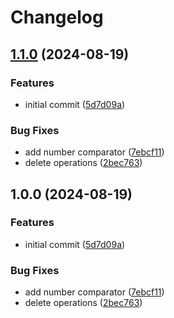 # Changelog

## [1.1.0](https://github.com/NicolasCBV/dead-tree/compare/v1.0.0...v1.1.0) (2024-08-19)


### Features

* initial commit ([5d7d09a](https://github.com/NicolasCBV/dead-tree/commit/5d7d09a54c3fa11cd4ec93ccfc84ba67a74f87a3))


### Bug Fixes

* add number comparator ([7ebcf11](https://github.com/NicolasCBV/dead-tree/commit/7ebcf114ed7c7fb0e09bbc62060d4e0654089803))
* delete operations ([2bec763](https://github.com/NicolasCBV/dead-tree/commit/2bec763dde4a40847ca6448a474b6b44020298f2))

## 1.0.0 (2024-08-19)


### Features

* initial commit ([5d7d09a](https://github.com/NicolasCBV/dead-tree/commit/5d7d09a54c3fa11cd4ec93ccfc84ba67a74f87a3))


### Bug Fixes

* add number comparator ([7ebcf11](https://github.com/NicolasCBV/dead-tree/commit/7ebcf114ed7c7fb0e09bbc62060d4e0654089803))
* delete operations ([2bec763](https://github.com/NicolasCBV/dead-tree/commit/2bec763dde4a40847ca6448a474b6b44020298f2))

